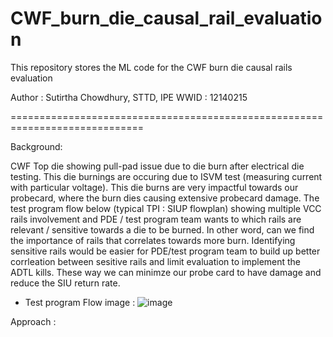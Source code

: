 # CWF_burn_die_causal_rail_evaluation
This repository stores the ML code for the CWF burn die causal rails evaluation

Author : Sutirtha Chowdhury, STTD, IPE WWID : 12140215

=============================================================================


Background:

CWF Top die showing pull-pad issue due to die burn after electrical die testing. This die burnings are occuring due to ISVM test (measuring current with particular voltage). This die burns are very impactful towards our probecard, where the burn dies causing extensive probecard damage. The test program flow below (typical TPI : SIUP flowplan) showing multiple VCC rails involvement and PDE / test program team wants to which rails are relevant / sensitive towards a die to be burned. In other word, can we find the importance of rails that correlates towards more burn. Identifying sensitive rails would be easier for PDE/test program team to build up better corrleation between sesitive rails and limit evaluation to implement the ADTL kills. These way we can minimze our probe card to have damage and reduce the SIU return rate. 

- Test program Flow image :
![image](https://github.com/user-attachments/assets/b3cc109a-6f1e-41cd-a9c0-ba16377fbb3c)


Approach :



